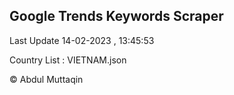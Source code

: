 

## Google Trends Keywords Scraper 
 
Last Update 14-02-2023 , 13:45:53

Country List :
VIETNAM.json



© Abdul Muttaqin 
